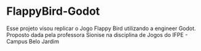 # FlappyBird-Godot
Esse projeto visou replicar o Jogo Flappy Bird utilizando a engineer Godot. Proposto dada pela professora Sionise na disciplina de Jogos do IFPE - Campus Belo Jardim 

